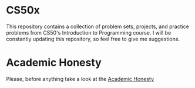 # CS50x
This repository contains a collection of problem sets, projects, and practice problems from CS50's Introduction to Programming course. I will be constantly updating this repository, so feel free to give me suggestions.

# Academic Honesty
<p>Please, before anything take a look at the <a href="https://cs50.harvard.edu/x/2023/honesty/" target="_blank">Academic Honesty</a></p>

